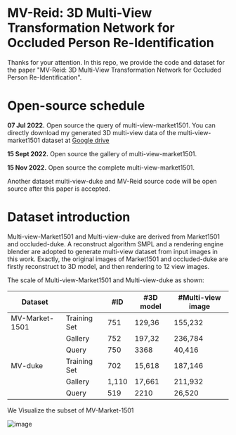 # MV-Reid: 3D Multi-View Transformation Network for Occluded Person Re-Identification 

Thanks for your attention. In this repo, we provide the code and dataset for the paper "MV-Reid: 3D Multi-View Transformation Network for Occluded Person Re-Identification".



# Open-source  schedule

**07 Jul 2022.** Open source the query of multi-view-market1501. You can directly download my generated 3D multi-view data of the multi-view-market1501 dataset at  [Google drive](https://drive.google.com/file/d/1RvsWy69LtjCbJJkpSD8DeOXqA2Kmkv28/view?usp=sharing)

**15 Sept 2022.** Open source the gallery of multi-view-market1501. 

**15 Nov 2022.** Open source the complete multi-view-market1501. 

Another dataset multi-view-duke and MV-Reid source code will be open source after this paper is accepted.



# Dataset introduction

Multi-view-Market1501 and Multi-view-duke are derived from Market1501 and occluded-duke.  A reconstruct algorithm SMPL and a rendering engine blender are adopted to generate multi-view dataset from input images in this work. Exactly, the original images of Market1501 and occluded-duke are firstly reconstruct to 3D model, and then rendering to 12 view images.

The scale of Multi-view-Market1501 and Multi-view-duke  as shown:

| Dataset        |              | #ID   | #3D model | #Multi-view image |
| -------------- | ------------ | ----- | --------- | ----------------- |
| MV-Market-1501 | Training Set | 751   | 129,36    | 155,232           |
|                | Gallery      | 752   | 197,32    | 236,784           |
|                | Query        | 750   | 3368      | 40,416            |
| MV-duke        | Training Set | 702   | 15,618    | 187,146           |
|                | Gallery      | 1,110 | 17,661    | 211,932           |
|                | Query        | 519   | 2210      | 26,520            |



We Visualize the subset of MV-Market-1501

![image](https://github.com/xxx/xxx/blob/master/xxx/xxx.png)
